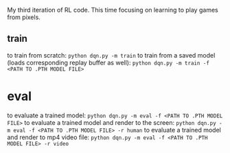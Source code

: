 My third iteration of RL code.  This time focusing on learning to play games from pixels.

## train
to train from scratch: `python dqn.py -m train`
to train from a saved model (loads corresponding replay buffer as well): `python dqn.py -m train -f <PATH TO .PTH MODEL FILE>`

# eval
to evaluate a trained model: `python dqn.py -m eval -f <PATH TO .PTH MODEL FILE>`
to evaluate a trained model and render to the screen: `python dqn.py -m eval -f <PATH TO .PTH MODEL FILE> -r human`
to evaluate a trained model and render to mp4 video file: `python dqn.py -m eval -f <PATH TO .PTH MODEL FILE> -r video`